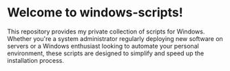 # Welcome to windows-scripts!
This repository provides my private collection of scripts for Windows. Whether you're a system administrator regularly deploying new software on servers or a Windows enthusiast looking to automate your personal environment, these scripts are designed to simplify and speed up the installation process.